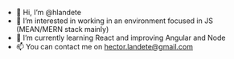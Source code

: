 - 👋 Hi, I’m @hlandete
- 👀 I’m interested in working in an environment focused in JS (MEAN/MERN stack mainly)
- 🌱 I’m currently learning React and improving Angular and Node
- 📫 You can contact me on hector.landete@gmail.com

 <!--- - 💞️ I’m looking to collaborate on ... --->
<!---
hlandete/hlandete is a ✨ special ✨ repository because its `README.md` (this file) appears on your GitHub profile.
You can click the Preview link to take a look at your changes.
--->

